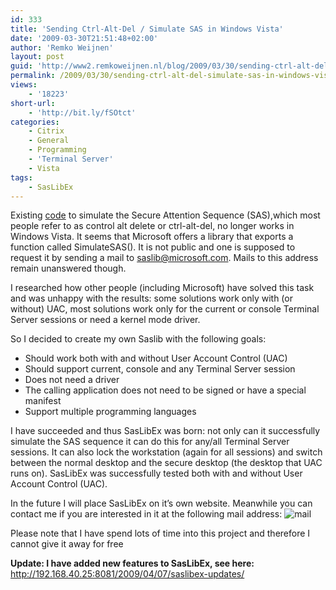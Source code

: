 ```yaml
---
id: 333
title: 'Sending Ctrl-Alt-Del / Simulate SAS in Windows Vista'
date: '2009-03-30T21:51:48+02:00'
author: 'Remko Weijnen'
layout: post
guid: 'http://www2.remkoweijnen.nl/blog/2009/03/30/sending-ctrl-alt-del-simulate-sas-in-windows-vista/'
permalink: /2009/03/30/sending-ctrl-alt-del-simulate-sas-in-windows-vista/
views:
    - '18223'
short-url:
    - 'http://bit.ly/fSOtct'
categories:
    - Citrix
    - General
    - Programming
    - 'Terminal Server'
    - Vista
tags:
    - SasLibEx
---
```


Existing [code](http://192.168.40.25:8081/2008/12/13/locking-a-workstation-part-1/) to simulate the Secure Attention Sequence (SAS),which most people refer to as control alt delete or ctrl-alt-del, no longer works in Windows Vista. It seems that Microsoft offers a library that exports a function called SimulateSAS(). It is not public and one is supposed to request it by sending a mail to <saslib@microsoft.com>. Mails to this address remain unanswered though.

I researched how other people (including Microsoft) have solved this task and was unhappy with the results: some solutions work only with (or without) UAC, most solutions work only for the current or console Terminal Server sessions or need a kernel mode driver.

So I decided to create my own Saslib with the following goals:

- Should work both with and without User Account Control (UAC)
- Should support current, console and any Terminal Server session
- Does not need a driver
- The calling application does not need to be signed or have a special manifest
- Support multiple programming languages

I have succeeded and thus SasLibEx was born: not only can it successfully simulate the SAS sequence it can do this for any/all Terminal Server sessions. It can also lock the workstation (again for all sessions) and switch between the normal desktop and the secure desktop (the desktop that UAC runs on). SasLibEx was successfully tested both with and without User Account Control (UAC).

In the future I will place SasLibEx on it’s own website. Meanwhile you can contact me if you are interested in it at the following mail address: ![mail](http://192.168.40.25:8081/wp-content/uploads/2009/03/info_at_simulatesas_com1.png)

Please note that I have spend lots of time into this project and therefore I cannot give it away for free

**Update: I have added new features to SasLibEx, see here:** <http://192.168.40.25:8081/2009/04/07/saslibex-updates/>